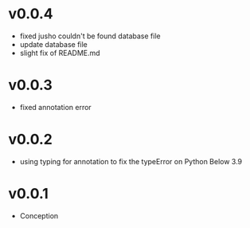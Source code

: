 # v0.0.4
- fixed jusho couldn't be found database file
- update database file
- slight fix of README.md

# v0.0.3
- fixed annotation error

# v0.0.2
- using typing for annotation to fix the typeError on Python Below 3.9

# v0.0.1
- Conception